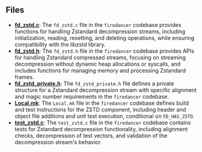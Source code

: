 
## Files
- **[fd_zstd.c](zstd/fd_zstd.c.driver.md)**: The `fd_zstd.c` file in the `firedancer` codebase provides functions for handling Zstandard decompression streams, including initialization, reading, resetting, and deleting operations, while ensuring compatibility with the libzstd library.
- **[fd_zstd.h](zstd/fd_zstd.h.driver.md)**: The `fd_zstd.h` file in the `firedancer` codebase provides APIs for handling Zstandard compressed streams, focusing on streaming decompression without dynamic heap allocations or syscalls, and includes functions for managing memory and processing Zstandard frames.
- **[fd_zstd_private.h](zstd/fd_zstd_private.h.driver.md)**: The `fd_zstd_private.h` file defines a private structure for a Zstandard decompression stream with specific alignment and magic number requirements in the `firedancer` codebase.
- **[Local.mk](zstd/Local.mk.driver.md)**: The `Local.mk` file in the `firedancer` codebase defines build and test instructions for the ZSTD component, including header and object file additions and unit test execution, conditional on `FD_HAS_ZSTD`.
- **[test_zstd.c](zstd/test_zstd.c.driver.md)**: The `test_zstd.c` file in the `firedancer` codebase contains tests for Zstandard decompression functionality, including alignment checks, decompression of test vectors, and validation of the decompression stream's behavior.
